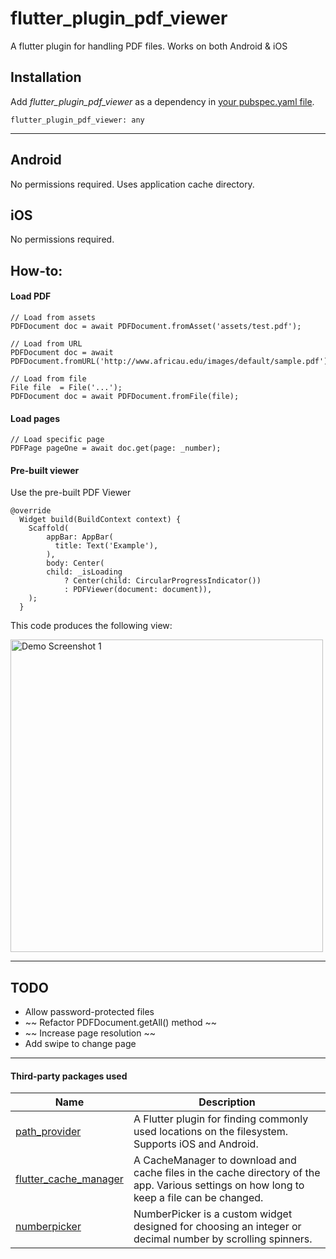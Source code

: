 # flutter_plugin_pdf_viewer

A flutter plugin for handling PDF files. Works on both Android & iOS

## Installation

Add  *flutter_plugin_pdf_viewer*  as a dependency in [your pubspec.yaml file](https://flutter.io/platform-plugins/).
```
flutter_plugin_pdf_viewer: any
```

---

## Android
No permissions required. Uses application cache directory.

## iOS
No permissions required.

## How-to:

#### Load PDF
```
// Load from assets
PDFDocument doc = await PDFDocument.fromAsset('assets/test.pdf');
 
// Load from URL
PDFDocument doc = await PDFDocument.fromURL('http://www.africau.edu/images/default/sample.pdf');

// Load from file
File file  = File('...');
PDFDocument doc = await PDFDocument.fromFile(file);
```

#### Load pages
```
// Load specific page
PDFPage pageOne = await doc.get(page: _number);
```

#### Pre-built viewer
Use the pre-built PDF Viewer
```
@override
  Widget build(BuildContext context) {
    Scaffold(
        appBar: AppBar(
          title: Text('Example'),
        ),
        body: Center(
        child: _isLoading
            ? Center(child: CircularProgressIndicator())
            : PDFViewer(document: document)),
    );
  }
```

This code produces the following view:

<img height="500px" src="https://raw.githubusercontent.com/CrossPT/flutter_pdf_viewer/master/demo.png" alt="Demo Screenshot 1"/>

---

## TODO

* Allow password-protected files
* ~~ Refactor PDFDocument.getAll() method ~~
* ~~ Increase page resolution ~~
* Add swipe to change page

---

#### Third-party packages used

| Name | Description  |
|-|-|
| [path_provider](https://pub.dartlang.org/packages/path_provider)               | A Flutter plugin for finding commonly used locations on the filesystem. Supports iOS and Android.            |
| [flutter_cache_manager](https://pub.dartlang.org/packages/flutter_cache_manager)       | A CacheManager to download and cache files in the cache directory of the app. Various settings on how long to keep a file can be changed. |
| [numberpicker](https://pub.dartlang.org/packages/numberpicker)                | NumberPicker is a custom widget designed for choosing an integer or decimal number by scrolling spinners. |